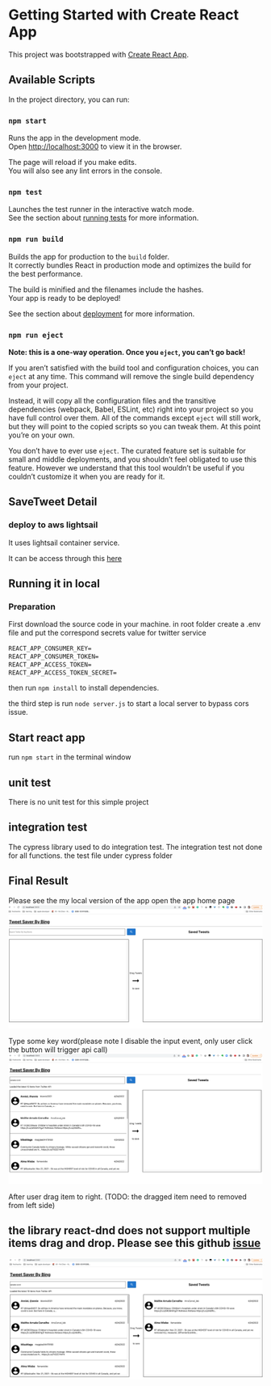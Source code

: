 # Getting Started with Create React App

This project was bootstrapped with [Create React App](https://github.com/facebook/create-react-app).

## Available Scripts

In the project directory, you can run:

### `npm start`

Runs the app in the development mode.\
Open [http://localhost:3000](http://localhost:3000) to view it in the browser.

The page will reload if you make edits.\
You will also see any lint errors in the console.

### `npm test`

Launches the test runner in the interactive watch mode.\
See the section about [running tests](https://facebook.github.io/create-react-app/docs/running-tests) for more information.

### `npm run build`

Builds the app for production to the `build` folder.\
It correctly bundles React in production mode and optimizes the build for the best performance.

The build is minified and the filenames include the hashes.\
Your app is ready to be deployed!

See the section about [deployment](https://facebook.github.io/create-react-app/docs/deployment) for more information.

### `npm run eject`

**Note: this is a one-way operation. Once you `eject`, you can’t go back!**

If you aren’t satisfied with the build tool and configuration choices, you can `eject` at any time. This command will remove the single build dependency from your project.

Instead, it will copy all the configuration files and the transitive dependencies (webpack, Babel, ESLint, etc) right into your project so you have full control over them. All of the commands except `eject` will still work, but they will point to the copied scripts so you can tweak them. At this point you’re on your own.

You don’t have to ever use `eject`. The curated feature set is suitable for small and middle deployments, and you shouldn’t feel obligated to use this feature. However we understand that this tool wouldn’t be useful if you couldn’t customize it when you are ready for it.

## SaveTweet Detail

### deploy to aws lightsail
It uses lightsail container service.

It can be access through this [here](https://container-service-2.f4peb530dmhr8.us-west-2.cs.amazonlightsail.com/)

## Running it in local
### Preparation
 First download the source code in your machine.
 in root folder create a .env file and put the correspond secrets value for twitter service
 ```env
 REACT_APP_CONSUMER_KEY=
REACT_APP_CONSUMER_TOKEN=
REACT_APP_ACCESS_TOKEN=
REACT_APP_ACCESS_TOKEN_SECRET=
 ```
then run `npm install` to install dependencies.

 the third step is run `node server.js` to start a local server to bypass cors issue.

 ## Start react app

 run `npm start` in the terminal window

 ## unit test
There is no unit test for this simple project

 ## integration test
The cypress library used to do integration test.
The integration test not done for all functions.
the test file under cypress folder
## Final Result
Please see the my local version of the app
open the app home page
![](screenshots/1.png)


Type some key word(please note I disable the input event, only user click the button will trigger api call)
![](screenshots/2.png)

After user drag item to right. (TODO: the dragged item need to removed from left side)
## the library react-dnd does not support multiple items drag and drop. Please see this github [issue](https://github.com/react-dnd/react-dnd/issues/14)
![](screenshots/3.png)